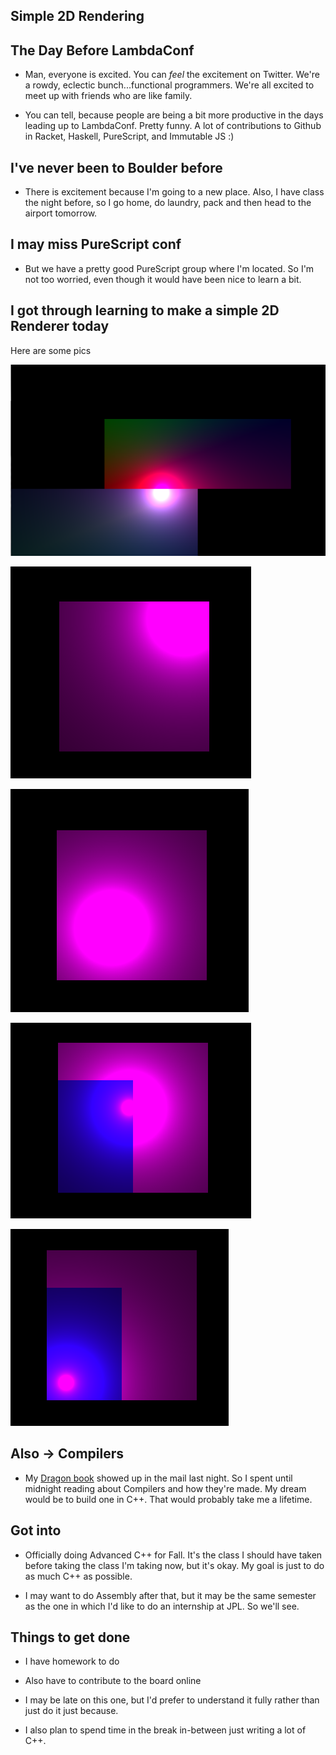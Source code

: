 ## Simple 2D Rendering

## The Day Before LambdaConf

- Man, everyone is excited. You can *feel* the excitement on Twitter.
  We're a rowdy, eclectic bunch...functional programmers. 
  We're all excited to meet up with friends who are like family.
  
- You can tell, because people are being a bit more productive in the days
  leading up to LambdaConf. Pretty funny. A lot of contributions to Github
  in Racket, Haskell, PureScript, and Immutable JS :)
  
## I've never been to Boulder before

- There is excitement because I'm going to a new place.
  Also, I have class the night before, so I go home, do laundry,
  pack and then head to the airport tomorrow. 
  
## I may miss PureScript conf

- But we have a pretty good PureScript group where I'm located.
  So I'm not too worried, even though it would have been nice to learn a bit.
  
## I got through learning to make a simple 2D Renderer today 

Here are some pics

![gp_001](/images/gp_001.png)

![gp_002](/images/gp_002.png)

![gp_003](/images/gp_003.png)

![gp_004](/images/gp_004.png)

![gp_005](/images/gp_005.png)

## Also -> Compilers

- My [Dragon book](https://en.wikipedia.org/wiki/Compilers:_Principles,_Techniques,_and_Tools) showed up in the mail last night. 
  So I spent until midnight reading about Compilers and how they're made.
  My dream would be to build one in C++. That would probably take me a lifetime. 
  
## Got into

- Officially doing Advanced C++ for Fall. It's the class I should have taken before
  taking the class I'm taking now, but it's okay. My goal is just to do as much C++
  as possible. 
 
 - I may want to do Assembly after that, but it may be the same semester as the one
   in which I'd like to do an internship at JPL. So we'll see. 
   
## Things to get done 

- I have homework to do 
- Also have to contribute to the board online 

- I may be late on this one, but I'd prefer to understand it fully rather than just do it 
  just because. 
  
- I also plan to spend time in the break in-between just writing a lot of C++. 
  
  
  



